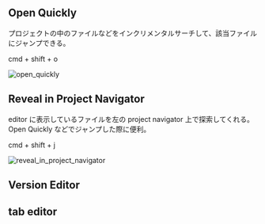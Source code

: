 ## Open Quickly

プロジェクトの中のファイルなどをインクリメンタルサーチして、該当ファイルにジャンプできる。

cmd + shift + o

![open_quickly](https://raw.github.com/mixi-inc/iOSTraining/master/Doc/Images/Xcode_tips/open_quickly.png)

## Reveal in Project Navigator

editor に表示しているファイルを左の project navigator 上で探索してくれる。Open Quickly などでジャンプした際に便利。

cmd + shift + j

![reveal_in_project_navigator](https://raw.github.com/mixi-inc/iOSTraining/master/Doc/Images/Xcode_tips/reveal_in_project_navigator.png)

## Version Editor


## tab editor

